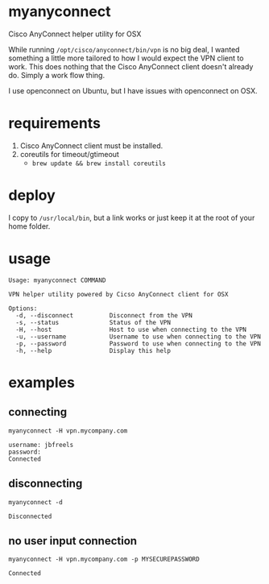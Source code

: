 # myanyconnect
Cisco AnyConnect helper utility for OSX

While running `/opt/cisco/anyconnect/bin/vpn` is no big deal, I wanted something a little more tailored to how I would expect the VPN client to work.  This does nothing that the Cisco AnyConnect client doesn't already do.  Simply a work flow thing.

I use openconnect on Ubuntu, but I have issues with openconnect on OSX.  

# requirements
1. Cisco AnyConnect client must be installed. 
2. coreutils for timeout/gtimeout
    * `brew update && brew install coreutils`

# deploy
I copy to `/usr/local/bin`, but a link works or just keep it at the root of your home folder. 

# usage
```
Usage: myanyconnect COMMAND

VPN helper utility powered by Cicso AnyConnect client for OSX

Options:
  -d, --disconnect          Disconnect from the VPN
  -s, --status              Status of the VPN
  -H, --host                Host to use when connecting to the VPN
  -u, --username            Username to use when connecting to the VPN
  -p, --password            Password to use when connecting to the VPN
  -h, --help                Display this help
```
# examples
## connecting
`myanyconnect -H vpn.mycompany.com`
```
username: jbfreels
password: 
Connected
```

## disconnecting
`myanyconnect -d`
```
Disconnected
```

## no user input connection
`myanyconnect -H vpn.mycompany.com -p MYSECUREPASSWORD`
```
Connected
```